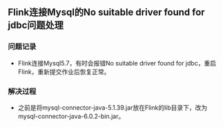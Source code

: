 ## Flink连接Mysql的No suitable driver found for jdbc问题处理

### 问题记录

- Flink连接Mysql5.7，有时会报错No suitable driver found for jdbc，重启Flink，重新提交作业后恢复正常。

### 解决过程

- 之前是将mysql-connector-java-5.1.39.jar放在Flink的lib目录下，改为mysql-connector-java-6.0.2-bin.jar。
